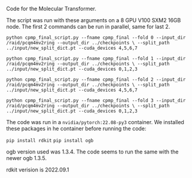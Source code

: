 Code for the Molecular Transformer.

The script was run with these arguments on a 8 GPU V100 SXM2 16GB node. The first 2 commands can be run in parallel, same for last 2.

`python cpmp_final_script.py --fname cpmp_final --fold 0 --input_dir /raid/pcqm4mv2ring --output_dir ../checkpoints \
  --split_path ../input/new_split_dict.pt --cuda_devices 4,5,6,7`

`python cpmp_final_script.py --fname cpmp_final --fold 1 --input_dir /raid/pcqm4mv2ring --output_dir ../checkpoints \
  --split_path ../input/new_split_dict.pt --cuda_devices 0,1,2,3`
  
`python cpmp_final_script.py --fname cpmp_final --fold 2 --input_dir /raid/pcqm4mv2ring --output_dir ../checkpoints \
  --split_path ../input/new_split_dict.pt --cuda_devices 4,5,6,7`

`python cpmp_final_script.py --fname cpmp_final --fold 3 --input_dir /raid/pcqm4mv2ring --output_dir ../checkpoints \
  --split_path ../input/new_split_dict.pt --cuda_devices 0,1,2,3`
  
The code was run in a `nvidia/pytorch:22.08-py3` container. We installed these packages in he container before running the code:

`pip install rdkit`
`pip install ogb`

ogb version used was 1.3.4. The code seems to run the same with the newer ogb 1.3.5.

rdkit verision is 2022.09.1
